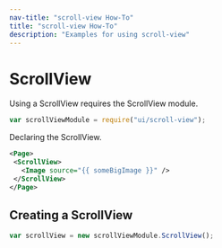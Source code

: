 ```yaml
---
nav-title: "scroll-view How-To"
title: "scroll-view How-To"
description: "Examples for using scroll-view"
---
```

# ScrollView
Using a ScrollView requires the ScrollView module.
``` JavaScript
var scrollViewModule = require("ui/scroll-view");
```
Declaring the ScrollView.
```XML
<Page>
 <ScrollView>
   <Image source="{{ someBigImage }}" />
 </ScrollView>
</Page>
```
## Creating a ScrollView
``` JavaScript
var scrollView = new scrollViewModule.ScrollView();
```
